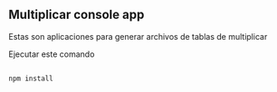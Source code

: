 ## Multiplicar console app

Estas son aplicaciones para generar archivos de tablas de multiplicar

Ejecutar este comando

```

npm install
```
